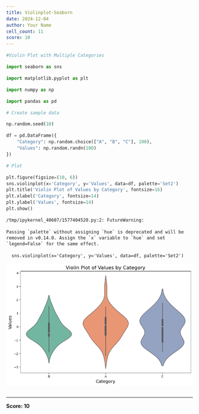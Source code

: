 ```yaml
---
title: Violinplot-Seaborn
date: 2024-12-04
author: Your Name
cell_count: 11
score: 10
---
```


```python
#Violin Plot with Multiple Categories
```


```python
import seaborn as sns
```


```python
import matplotlib.pyplot as plt
```


```python
import numpy as np
```


```python
import pandas as pd
```


```python
# Create sample data
```


```python
np.random.seed(10)
```


```python
df = pd.DataFrame({
    "Category": np.random.choice(["A", "B", "C"], 100),
    "Values": np.random.randn(100)
})
```


```python
# Plot
```


```python
plt.figure(figsize=(10, 6))
sns.violinplot(x='Category', y='Values', data=df, palette='Set2')
plt.title('Violin Plot of Values by Category', fontsize=16)
plt.xlabel('Category', fontsize=14)
plt.ylabel('Values', fontsize=14)
plt.show()

```

    /tmp/ipykernel_40607/1577404520.py:2: FutureWarning: 
    
    Passing `palette` without assigning `hue` is deprecated and will be removed in v0.14.0. Assign the `x` variable to `hue` and set `legend=False` for the same effect.
    
      sns.violinplot(x='Category', y='Values', data=df, palette='Set2')



    
![png](violinplot-seaborn_files/violinplot-seaborn_9_1.png)
    



```python

```


---
**Score: 10**
